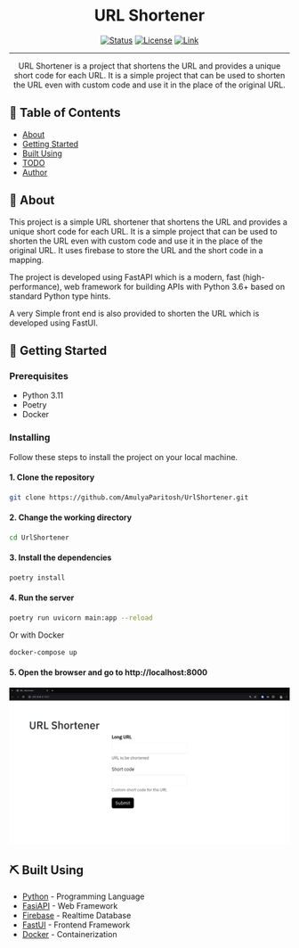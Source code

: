 <h1 align="center">URL Shortener</h1>

<div align="center">

[![Status](https://img.shields.io/badge/status-active-success.svg)]()
[![License](https://img.shields.io/badge/license-MIT-blue.svg)](/LICENSE)
[![Link](https://img.shields.io/badge/tryit-urlshortener-yellow
)](https://urlshortener.amulyaparitosh.in/)
</div>

---
<p align="center"> URL Shortener is a project that shortens the URL and provides a unique short code for each URL. It is a simple project that can be used to shorten the URL even with custom code and use it in the place of the original URL.
    <br>
</p>


## 📝 Table of Contents

- [About](#about)
- [Getting Started](#getting_started)
- [Built Using](#built_using)
- [TODO](./TODO.md)
- [Author](https://github.com/AmulyaParitosh)

## 🧐 About <a name = "about"></a>

This project is a simple URL shortener that shortens the URL and provides a unique short code for each URL. It is a simple project that can be used to shorten the URL even with custom code and use it in the place of the original URL.
It uses firebase to store the URL and the short code in a mapping.

The project is developed using FastAPI which is a modern, fast (high-performance), web framework for building APIs with Python 3.6+ based on standard Python type hints.

A very Simple front end is also provided to shorten the URL which is developed using FastUI.


## 🏁 Getting Started <a name = "getting_started"></a>

### Prerequisites

- Python 3.11
- Poetry
- Docker

### Installing

Follow these steps to install the project on your local machine.

#### 1. Clone the repository

```bash
git clone https://github.com/AmulyaParitosh/UrlShortener.git
```

#### 2. Change the working directory
```bash
cd UrlShortener
```

#### 3. Install the dependencies
```bash
poetry install
```

#### 4. Run the server
```bash
poetry run uvicorn main:app --reload
```

Or with Docker

```bash
docker-compose up
```

#### 5. Open the browser and go to http://localhost:8000

![image](.img/homepage_screenshot.png)

## ⛏️ Built Using <a name = "built_using"></a>

- [Python](https://nodejs.org/en/) - Programming Language
- [FasiAPI](https://www.mongodb.com/) - Web Framework
- [Firebase](https://expressjs.com/) - Realtime Database
- [FastUI](https://vuejs.org/) - Frontend Framework
- [Docker](https://vuejs.org/) - Containerization
